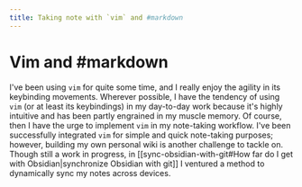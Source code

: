 ```yaml
---
title: Taking note with `vim` and #markdown
---
```


# Vim and #markdown

I've been using `vim` for quite some time, and I really enjoy the agility in its keybinding movements. Wherever possible, I have the tendency of using `vim` (or at least its keybindings) in my day-to-day work because it's highly intuitive and has been partly engrained in my muscle memory. Of course, then I have the urge to implement `vim` in my note-taking workflow. I've been successfully integrated `vim` for simple and quick note-taking purposes; however, building my own personal wiki is another challenge to tackle on. Though still a work in progress, in [[sync-obsidian-with-git#How far do I get with Obsidian|synchronize Obsidian with git]] I ventured a method to dynamically sync my notes across devices.